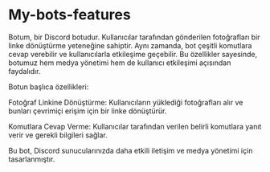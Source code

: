 # My-bots-features

Botum, bir Discord botudur. Kullanıcılar tarafından gönderilen fotoğrafları bir linke dönüştürme yeteneğine sahiptir. Aynı zamanda, bot çeşitli komutlara cevap verebilir ve kullanıcılarla etkileşime geçebilir. Bu özellikler sayesinde, botumuz hem medya yönetimi hem de kullanıcı etkileşimi açısından faydalıdır.

Botun başlıca özellikleri:

Fotoğraf Linkine Dönüştürme: Kullanıcıların yüklediği fotoğrafları alır ve bunları çevrimiçi erişim için bir linke dönüştürür.

Komutlara Cevap Verme: Kullanıcılar tarafından verilen belirli komutlara yanıt verir ve gerekli bilgileri sağlar.

Bu bot, Discord sunucularınızda daha etkili iletişim ve medya yönetimi için tasarlanmıştır.







